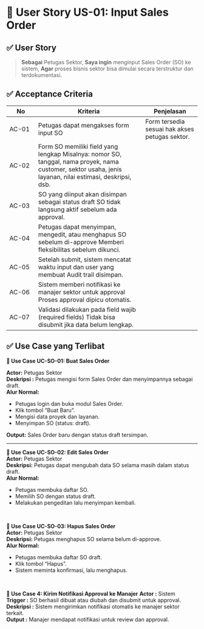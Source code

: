 # 🎯 User Story US-01: Input Sales Order
## ✅ User Story
> **Sebagai** Petugas Sektor,
**Saya ingin** menginput Sales Order (SO) ke sistem,
**Agar** proses bisnis sektor bisa dimulai secara terstruktur dan terdokumentasi.

## ✅ Acceptance Criteria
|<div style="width: 60px;">No</div>	|Kriteria |Penjelasan|
|-------|------|------|
|AC-01	|Petugas dapat mengakses form input SO	|Form tersedia sesuai hak akses petugas sektor.
|AC-02	|Form SO memiliki field yang lengkap	Misalnya: nomor SO, tanggal, nama proyek, nama customer, sektor usaha, jenis layanan, nilai estimasi, deskripsi, dsb.|
|AC-03	|SO yang diinput akan disimpan sebagai status draft	SO tidak langsung aktif sebelum ada approval.|
|AC-04	|Petugas dapat menyimpan, mengedit, atau menghapus SO sebelum di-approve	Memberi fleksibilitas sebelum dikunci.|
|AC-05	|Setelah submit, sistem mencatat waktu input dan user yang membuat	Audit trail disimpan.|
|AC-06	|Sistem memberi notifikasi ke manajer sektor untuk approval	Proses approval dipicu otomatis.|
|AC-07	|Validasi dilakukan pada field wajib (required fields)	Tidak bisa disubmit jika data belum lengkap.|

## ✅ Use Case yang Terlibat 

**🔹 Use Case UC-SO-01: Buat Sales Order**

**Actor:** Petugas Sektor  
**Deskripsi :** Petugas mengisi form Sales Order dan menyimpannya sebagai draft.  
**Alur Normal:**  
- Petugas login dan buka modul Sales Order.
- Klik tombol “Buat Baru”.
- Mengisi data proyek dan layanan.
- Menyimpan SO (status: draft).

**Output:** Sales Order baru dengan status draft tersimpan.
<hr>

**🔹 Use Case UC-SO-02: Edit Sales Order**  
**Actor:** Petugas Sektor  
**Deskripsi:** Petugas dapat mengubah data SO selama masih dalam status draft.  
**Alur Normal:**
- Petugas membuka daftar SO.
- Memilih SO dengan status draft.
- Melakukan pengeditan lalu menyimpan kembali.
<br>

**🔹 Use Case UC-SO-03: Hapus Sales Order**  
**Actor:** Petugas Sektor  
**Deskripsi:** Petugas menghapus SO selama belum di-approve.  
**Alur Normal:**
- Petugas membuka daftar SO draft.
- Klik tombol “Hapus”.
- Sistem meminta konfirmasi, lalu menghapus.
<br>

**🔹 Use Case 4: Kirim Notifikasi Approval ke Manajer**
**Actor :** Sistem  
**Trigger :** SO berhasil dibuat atau diubah dan disubmit untuk approval.  
**Deskripsi :** Sistem mengirimkan notifikasi otomatis ke manajer sektor terkait.  
**Output :** Manajer mendapat notifikasi untuk review dan approval.  
